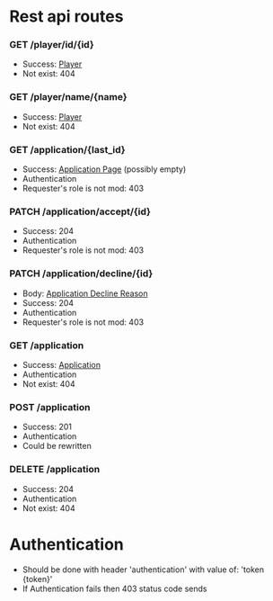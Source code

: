 # Rest api routes

### GET /player/id/{id}
- Success: [Player](entities.md#player)
- Not exist: 404

### GET /player/name/{name}
- Success: [Player](entities.md#player)
- Not exist: 404

### GET /application/{last_id}
- Success: [Application Page](entities.md#application-page) (possibly empty)
- Authentication
- Requester's role is not mod: 403

### PATCH /application/accept/{id}
- Success: 204
- Authentication
- Requester's role is not mod: 403

### PATCH /application/decline/{id}
- Body: [Application Decline Reason](entities.md#application-decline-reason)
- Success: 204
- Authentication
- Requester's role is not mod: 403

### GET /application
- Success: [Application](entities.md#application)
- Authentication
- Not exist: 404

### POST /application
- Success: 201
- Authentication
- Could be rewritten

### DELETE /application
- Success: 204
- Authentication
- Not exist: 404

# Authentication
- Should be done with header 'authentication' with value of: 'token {token}'
- If Authentication fails then 403 status code sends